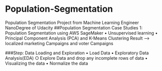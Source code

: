 # Population-Segmentation
Population Segmentation Project from Machine Learning Engineer NanoDegree of Udacity 
##Population Segmentation
Case Studies 1: Population Segmentation using AWS SageMaker
	• Unsupervised learning
	• Principal Component Analysis (PCA) and K-Means Clustering
Result --> localized marketing Campaigns and voter Campaigns

###Step:
Data Loading and Exploration
	• Load Data
	• Exploratory Data Analysis(EDA)
		○ Explore Data and drop any incomplete rows of data
	• Visualizing the data
	• Normalize the data


